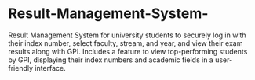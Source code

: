 # Result-Management-System-
Result Management System for university students to securely log in with their index number, select faculty, stream, and year, and view their exam results along with GPI. Includes a feature to view top-performing students by GPI, displaying their index numbers and academic fields in a user-friendly interface.
